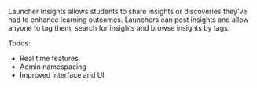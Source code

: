Launcher Insights allows students to share insights or discoveries they've had to enhance learning outcomes. Launchers can post insights and allow anyone to tag them, search for insights and browse insights by tags.

Todos:
- Real time features
- Admin namespacing
- Improved interface and UI
